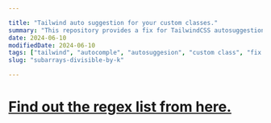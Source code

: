 ```yaml
---

title: "Tailwind auto suggestion for your custom classes."
summary: "This repository provides a fix for TailwindCSS autosuggestions in both VSCode and WebStorm, ensuring accurate and efficient class name suggestions to enhance your development workflow."
date: 2024-06-10
modifiedDate: 2024-06-10
tags: ["tailwind", "autocomple", "autosuggesion", "custom class", "fix tailwind auto suggestion", "fix tailwind auto complete", "fix autosuggestion for custom classes", "tailwindcss autocomplet is not working for custom classes"]
slug: "subarrays-divisible-by-k"

---
```



# [Find out the regex list from here.](https://github.com/codewithhridoy/tailwind-autosuggestion-for-custom-classes/blob/main/README.md)


